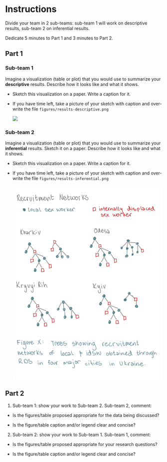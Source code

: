 # Instructions

Divide your team in 2 sub-teams: sub-team 1 will work on descriptive results, sub-team 2 on inferential results.

Dedicate 5 minutes to Part 1 and 3 minutes to Part 2.

## Part 1

### Sub-team 1

Imagine a visualization (table or plot) that you would use to summarize your **descriptive** results. Describe how it looks like and what it shows.

-   Sketch this visualization on a paper. Write a caption for it.

-   If you have time left, take a picture of your sketch with caption and over-write the file `figures/results-descriptive.png`

    ![](figures/results-inferential.png)

### Sub-team 2

Imagine a visualization (table or plot) that you would use to summarize your **inferential** results. Sketch it on a paper. Describe how it looks like and what it shows.

-   Sketch this visualization on a paper. Write a caption for it.

-   If you have time left, take a picture of your sketch with caption and over-write the file `figures/results-inferential.png`


    ![](figures/recruit-network-figure-draft-28.jpg) 

## Part 2

1.  Sub-team 1: show your work to Sub-team 2. Sub-team 2, comment:

-   Is the figures/table proposed appropriate for the data being discussed?

-   Is the figure/table caption and/or legend clear and concise?

2.  Sub-team 2: show your work to Sub-team 1. Sub-team 1, comment:

-   Is the figures/table proposed appropriate for your research questions?

-   Is the figure/table caption and/or legend clear and concise?
